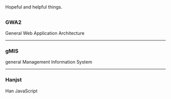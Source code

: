 
##
Hopeful and helpful things.
##

### GWA2

General Web Application Architecture

---
### gMIS
general Management Information System

---

### Hanjst

Han JavaScript 


<!--stackedit_data:
eyJoaXN0b3J5IjpbMTkyNDc1MzkxNF19
-->